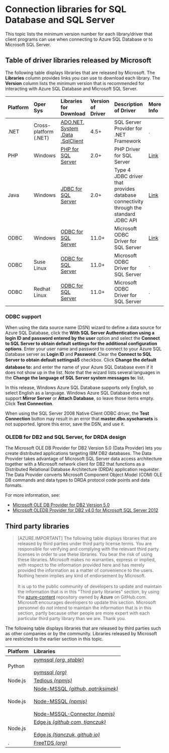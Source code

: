 <properties
	pageTitle="Connection libraries for SQL Database and SQL Server"
	description="Lists the minimum version number for each driver that client programs can use to connect to Azure SQL Database or to Microsoft SQL Server. A link is provided for version information about drivers that are released by the community rather than by Microsoft."
	services="sql-database"
	documentationCenter=""
	authors="pehteh"
	manager="jeffreyg"
	editor="genemi"/>

<tags
	ms.service="sql-database"
	ms.date="12/01/2015"
	wacn.date=""/>

# Connection libraries for SQL Database and SQL Server

This topic lists the minimum version number for each library/driver that client programs can use when connecting to Azure SQL Database or to Microsoft SQL Server.

## Table of driver libraries released by Microsoft

The following table displays libraries that are released by Microsoft. The **Libraries** column provides links you can use to download each library. The **Version** column lists the minimum version that is recommended for interacting with Azure SQL Database and Microsoft SQL Server.

| Platform | Oper Sys | Libraries<br/>for Download | Version<br/>of Driver | Description<br/>of Driver | More<br/>Info |
| :--- | :--- | :--- | :--- | :--- | :-- |
| .NET | Cross-platform (.NET) | [ADO.NET, System .Data .SqlClient](http://www.microsoft.com/download/details.aspx?id=30653) | 4.5+ | SQL Server Provider for .NET Framework | . |
| PHP | Windows | [PHP for SQL Server](http://www.microsoft.com/download/details.aspx?id=20098) | 2.0+ | PHP Driver for SQL Server | [Link](http://msdn.microsoft.com/zh-cn/library/dn865013.aspx) |
| Java | Windows | [JDBC for SQL Server](https://www.microsoft.com/download/details.aspx?id=11774) | 2.0+ |  Type 4 JDBC driver that provides database connectivity through the standard JDBC API | [Link](http://msdn.microsoft.com/zh-cn/library/dn425070.aspx) |
| ODBC | Windows | [ODBC for SQL Server](http://www.microsoft.com/download/details.aspx?id=36434) | 11.0+ | Microsoft ODBC Driver for SQL Server | [Link](http://msdn.microsoft.com/zh-cn/library/jj730308.aspx) |
| ODBC | Suse Linux | [ODBC for SQL Server](http://www.microsoft.com/download/details.aspx?id=34687) | 11.0+ | Microsoft ODBC Driver for SQL Server | . |
| ODBC | Redhat Linux | [ODBC for SQL Server](http://www.microsoft.com/download/details.aspx?id=34687) | 11.0+ | Microsoft ODBC Driver for SQL Server | . |

### ODBC support

When using the data source name (DSN) wizard to define a data source for Azure SQL Database, click the **With SQL Server Authentication using a login ID and password entered by the user** option and select the **Connect to SQL Server to obtain default settings for the additional configuration options**. Enter your user name and password to connect to your Azure SQL Database server as **Login ID** and **Password**. Clear the **Connect to SQL Server to obtain default settingsâŚ** checkbox. Click **Change the default database to:** and enter the name of your Azure SQL Database even if it does not show up in the list. Note that the wizard lists several languages in the **Change the language of SQL Server system messages to:** list.

In this release, Windows Azure SQL Database supports only English, so select English as a language. Windows Azure SQL Database does not support **Mirror Server** or **Attach Database**, so leave those items empty. Click **Test Connection**.

When using the SQL Server 2008 Native Client ODBC driver, the **Test Connection** button may result in an error that **master.dbo.syscharsets** is not supported. Ignore this error, save the DSN, and use it.

### OLEDB for DB2 and SQL Server, for DRDA design

The Microsoft OLE DB Provider for DB2 Version 5.0 (Data Provider) lets you create distributed applications targeting IBM DB2 databases. The Data Provider takes advantage of Microsoft SQL Server data access architecture together with a Microsoft network client for DB2 that functions as a Distributed Relational Database Architecture (DRDA) application requester. The Data Provider converts Microsoft Component Object Model (COM) OLE DB commands and data types to DRDA protocol code points and data formats.

For more information, see:

- [Microsoft OLE DB Provider for DB2 Version 5.0](http://msdn.microsoft.com/zh-cn/library/dn745875.aspx)
- [Microsoft OLEDB Provider for DB2 v4.0 for Microsoft SQL Server 2012](http://www.microsoft.com/download/details.aspx?id=29100)

## Third party libraries

> [AZURE.IMPORTANT] The following table displays libraries that are released by third parties under third party license terms. You are responsible for verifying and complying with the relevant third party licenses in order to use these libraries. You bear the risk of using these libraries. Microsoft makes no warranties, express or implied, with respect to the information provided here and has merely provided the information as a matter of convenience to the users. Nothing herein implies any kind of endorsement by Microsoft.
<br/><br/>It is up to the public community of developers to update and maintain the information that is in this "Third party libraries" section, by using the [azure-content](http://github.com/Azure/azure-content/) repository owned by **Azure** on GitHub.com. Microsoft encourages developers to update this section. Microsoft personnel do *not* intend to maintain the information that is in this section, partly because other people are more expert with each particular third party library than we are.  Thank you.

The following table displays libraries that are released by third parties such as other companies or by the community. Libraries released by Microsoft are restricted to the earlier section in this topic.

| Platform | Libraries |
| :-- | :-- |
| Python | [pymssql *(org, stable)*](http://pymssql.org/en/stable/)<br/><br/>[pymssql *(org)*](http://pymssql.org/) |
| Node.js | [Tedious *(npmjs)*](http://www.npmjs.com/package/tedious) |
| Node.js | [Node-MSSQL *(github, patriksimek)*](https://github.com/patriksimek/node-mssql)<br/><br/>[Node-MSSQL *(npmjs)*](https://www.npmjs.com/package/node-mssql)<br/><br/>[Node-MSSQL-Connector *(npmjs)*](https://www.npmjs.com/package/node-mssql-connector) |
| Node.js | [Edge.js *(github com, tjanczuk)*](https://github.com/tjanczuk/edge)<br/><br/>[Edge.js *(tjanczuk, github io)*](http://tjanczuk.github.io/edge/) |
| . | [FreeTDS *(org)*](http://www.freetds.org/) |

<!--
https://en.wikipedia.org/wiki/Draft:Microsoft_SQL_Server_Libraries/Drivers
-->
